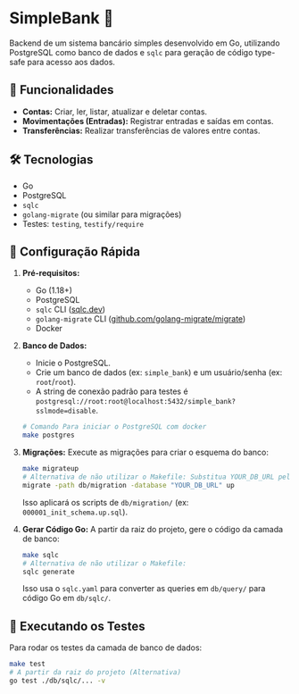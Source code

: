 # SimpleBank 🏦

Backend de um sistema bancário simples desenvolvido em Go, utilizando PostgreSQL como banco de dados e `sqlc` para geração de código type-safe para acesso aos dados.

## 🌟 Funcionalidades

* **Contas:** Criar, ler, listar, atualizar e deletar contas.
* **Movimentações (Entradas):** Registrar entradas e saídas em contas.
* **Transferências:** Realizar transferências de valores entre contas.

## 🛠️ Tecnologias

* Go
* PostgreSQL
* `sqlc`
* `golang-migrate` (ou similar para migrações)
* Testes: `testing`, `testify/require`

## 🚀 Configuração Rápida

1.  **Pré-requisitos:**
    * Go (1.18+)
    * PostgreSQL
    * `sqlc` CLI ([sqlc.dev](https://sqlc.dev/))
    * `golang-migrate` CLI ([github.com/golang-migrate/migrate](https://github.com/golang-migrate/migrate))
    * Docker

2.  **Banco de Dados:**
    * Inicie o PostgreSQL.
    * Crie um banco de dados (ex: `simple_bank`) e um usuário/senha (ex: `root`/`root`).
    * A string de conexão padrão para testes é `postgresql://root:root@localhost:5432/simple_bank?sslmode=disable`.
    ```bash
    # Comando Para iniciar o PostgreSQL com docker 
    make postgres
    ```

3.  **Migrações:**
    Execute as migrações para criar o esquema do banco:
    ```bash
    make migrateup
    # Alternativa de não utilizar o Makefile: Substitua YOUR_DB_URL pela sua string de conexão completa
    migrate -path db/migration -database "YOUR_DB_URL" up
    ```
    Isso aplicará os scripts de `db/migration/` (ex: `000001_init_schema.up.sql`).

4.  **Gerar Código Go:**
    A partir da raiz do projeto, gere o código da camada de banco:
    ```bash
    make sqlc
    # Alternativa de não utilizar o Makefile:
    sqlc generate
    ```
    Isso usa o `sqlc.yaml` para converter as queries em `db/query/` para código Go em `db/sqlc/`.

## 🧪 Executando os Testes

Para rodar os testes da camada de banco de dados:

```bash
make test
# A partir da raiz do projeto (Alternativa)
go test ./db/sqlc/... -v